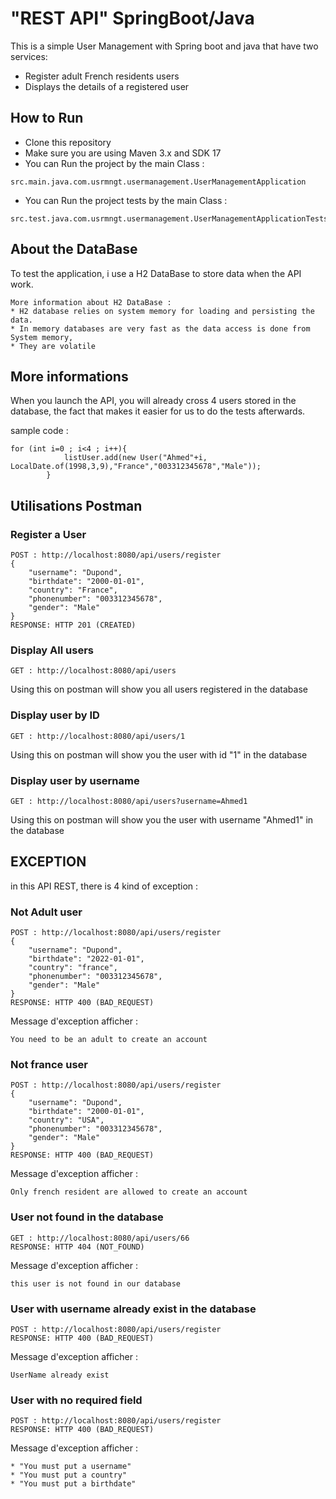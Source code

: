# "REST API" SpringBoot/Java 
This is a simple User Management with Spring boot and java that have two services: 
* Register adult French residents users
* Displays the details of a registered user

## How to Run

* Clone this repository 
* Make sure you are using Maven 3.x  and SDK 17
* You can Run the project by the main Class : 
```
src.main.java.com.usrmngt.usermanagement.UserManagementApplication
```
* You can Run the project tests by the main Class : 
```
src.test.java.com.usrmngt.usermanagement.UserManagementApplicationTests
```


## About the DataBase

To test the application, i use a H2 DataBase to store data when the API work.  
```
More information about H2 DataBase :
* H2 database relies on system memory for loading and persisting the data. 
* In memory databases are very fast as the data access is done from System memory,
* They are volatile
```

## More informations 
When you launch the API, you will already cross 4 users stored in the database, the fact that makes it easier for us to do the tests afterwards. 

sample code :
```
for (int i=0 ; i<4 ; i++){
            listUser.add(new User("Ahmed"+i, LocalDate.of(1998,3,9),"France","003312345678","Male"));
        }
```

## Utilisations Postman

### Register a User 
```
POST : http://localhost:8080/api/users/register
{
    "username": "Dupond",
    "birthdate": "2000-01-01",
    "country": "France",
    "phonenumber": "003312345678",
    "gender": "Male"
}
RESPONSE: HTTP 201 (CREATED)
```

### Display All users 
```
GET : http://localhost:8080/api/users
```

Using this on postman will show you all users registered in the database

### Display user by ID
```
GET : http://localhost:8080/api/users/1
```
Using this on postman will show you the user with id "1" in the database

### Display user by username
```
GET : http://localhost:8080/api/users?username=Ahmed1
```
Using this on postman will show you the user with username "Ahmed1" in the database

## EXCEPTION

in this API REST, there is 4 kind of exception :

### Not Adult user

```
POST : http://localhost:8080/api/users/register
{
    "username": "Dupond",
    "birthdate": "2022-01-01",
    "country": "france",
    "phonenumber": "003312345678",
    "gender": "Male"
}
RESPONSE: HTTP 400 (BAD_REQUEST)
```
Message d'exception afficher :
```
You need to be an adult to create an account
```

### Not france user
```
POST : http://localhost:8080/api/users/register
{
    "username": "Dupond",
    "birthdate": "2000-01-01",
    "country": "USA",
    "phonenumber": "003312345678",
    "gender": "Male"
}
RESPONSE: HTTP 400 (BAD_REQUEST)
```
Message d'exception afficher :
```
Only french resident are allowed to create an account
```

### User not found in the database
```
GET : http://localhost:8080/api/users/66
RESPONSE: HTTP 404 (NOT_FOUND)
```
Message d'exception afficher :
```
this user is not found in our database
```


### User with username already exist in the database
```
POST : http://localhost:8080/api/users/register
RESPONSE: HTTP 400 (BAD_REQUEST)
```
Message d'exception afficher :
```
UserName already exist
```

### User with no required field
```
POST : http://localhost:8080/api/users/register
RESPONSE: HTTP 400 (BAD_REQUEST)
```
Message d'exception afficher :
```
* "You must put a username"
* "You must put a country"
* "You must put a birthdate"
```
